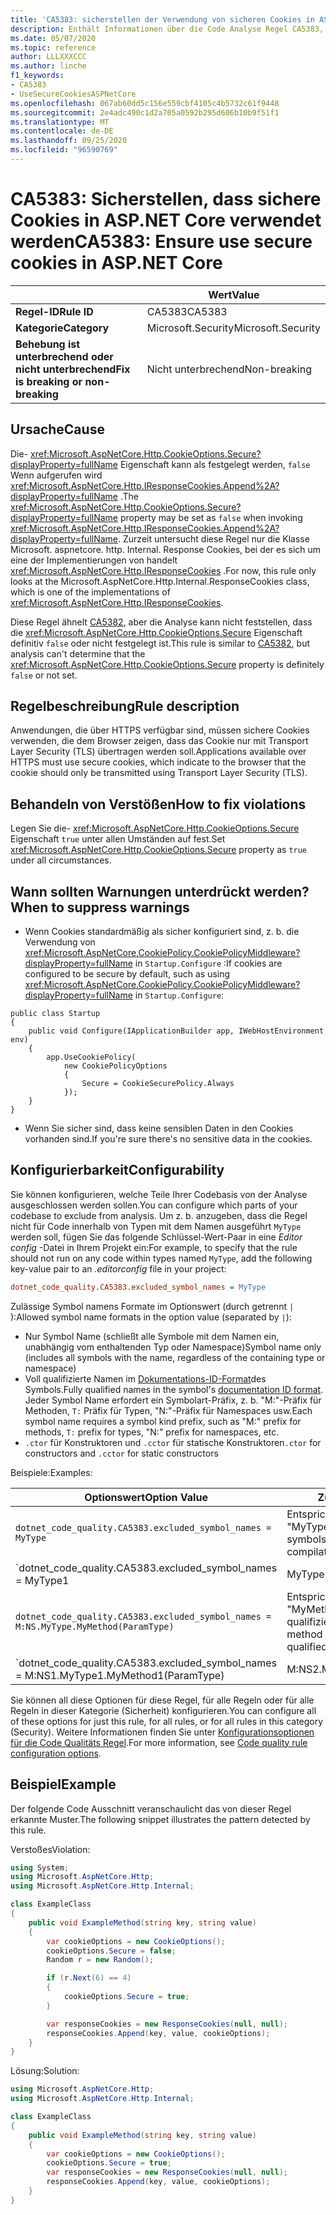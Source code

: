 ```yaml
---
title: 'CA5383: sicherstellen der Verwendung von sicheren Cookies in ASP.net Core (Code Analyse)'
description: Enthält Informationen über die Code Analyse Regel CA5383, einschließlich der Gründe, der Behebung von Verstößen und der Zeit, zu der Sie unterdrückt werden soll.
ms.date: 05/07/2020
ms.topic: reference
author: LLLXXXCCC
ms.author: linche
f1_keywords:
- CA5383
- UseSecureCookiesASPNetCore
ms.openlocfilehash: 067ab60dd5c156e559cbf4105c4b5732c61f9448
ms.sourcegitcommit: 2e4adc490c1d2a705a0592b295d606b10b9f51f1
ms.translationtype: MT
ms.contentlocale: de-DE
ms.lasthandoff: 09/25/2020
ms.locfileid: "96590769"
---
```

# <a name="ca5383-ensure-use-secure-cookies-in-aspnet-core"></a><span data-ttu-id="a2af5-103">CA5383: Sicherstellen, dass sichere Cookies in ASP.NET Core verwendet werden</span><span class="sxs-lookup"><span data-stu-id="a2af5-103">CA5383: Ensure use secure cookies in ASP.NET Core</span></span>

| | <span data-ttu-id="a2af5-104">Wert</span><span class="sxs-lookup"><span data-stu-id="a2af5-104">Value</span></span> |
|-|-|
| <span data-ttu-id="a2af5-105">**Regel-ID**</span><span class="sxs-lookup"><span data-stu-id="a2af5-105">**Rule ID**</span></span> |<span data-ttu-id="a2af5-106">CA5383</span><span class="sxs-lookup"><span data-stu-id="a2af5-106">CA5383</span></span>|
| <span data-ttu-id="a2af5-107">**Kategorie**</span><span class="sxs-lookup"><span data-stu-id="a2af5-107">**Category**</span></span> |<span data-ttu-id="a2af5-108">Microsoft.Security</span><span class="sxs-lookup"><span data-stu-id="a2af5-108">Microsoft.Security</span></span>|
| <span data-ttu-id="a2af5-109">**Behebung ist unterbrechend oder nicht unterbrechend**</span><span class="sxs-lookup"><span data-stu-id="a2af5-109">**Fix is breaking or non-breaking**</span></span> |<span data-ttu-id="a2af5-110">Nicht unterbrechend</span><span class="sxs-lookup"><span data-stu-id="a2af5-110">Non-breaking</span></span>|

## <a name="cause"></a><span data-ttu-id="a2af5-111">Ursache</span><span class="sxs-lookup"><span data-stu-id="a2af5-111">Cause</span></span>

<span data-ttu-id="a2af5-112">Die- <xref:Microsoft.AspNetCore.Http.CookieOptions.Secure?displayProperty=fullName> Eigenschaft kann als festgelegt werden, `false` Wenn aufgerufen wird <xref:Microsoft.AspNetCore.Http.IResponseCookies.Append%2A?displayProperty=fullName> .</span><span class="sxs-lookup"><span data-stu-id="a2af5-112">The <xref:Microsoft.AspNetCore.Http.CookieOptions.Secure?displayProperty=fullName> property may be set as `false` when invoking <xref:Microsoft.AspNetCore.Http.IResponseCookies.Append%2A?displayProperty=fullName>.</span></span> <span data-ttu-id="a2af5-113">Zurzeit untersucht diese Regel nur die Klasse Microsoft. aspnetcore. http. Internal. Response Cookies, bei der es sich um eine der Implementierungen von handelt <xref:Microsoft.AspNetCore.Http.IResponseCookies> .</span><span class="sxs-lookup"><span data-stu-id="a2af5-113">For now, this rule only looks at the Microsoft.AspNetCore.Http.Internal.ResponseCookies class, which is one of the implementations of <xref:Microsoft.AspNetCore.Http.IResponseCookies>.</span></span>

<span data-ttu-id="a2af5-114">Diese Regel ähnelt [CA5382](ca5382.md), aber die Analyse kann nicht feststellen, dass die <xref:Microsoft.AspNetCore.Http.CookieOptions.Secure> Eigenschaft definitiv `false` oder nicht festgelegt ist.</span><span class="sxs-lookup"><span data-stu-id="a2af5-114">This rule is similar to [CA5382](ca5382.md), but analysis can't determine that the <xref:Microsoft.AspNetCore.Http.CookieOptions.Secure> property is definitely `false` or not set.</span></span>

## <a name="rule-description"></a><span data-ttu-id="a2af5-115">Regelbeschreibung</span><span class="sxs-lookup"><span data-stu-id="a2af5-115">Rule description</span></span>

<span data-ttu-id="a2af5-116">Anwendungen, die über HTTPS verfügbar sind, müssen sichere Cookies verwenden, die dem Browser zeigen, dass das Cookie nur mit Transport Layer Security (TLS) übertragen werden soll.</span><span class="sxs-lookup"><span data-stu-id="a2af5-116">Applications available over HTTPS must use secure cookies, which indicate to the browser that the cookie should only be transmitted using Transport Layer Security (TLS).</span></span>

## <a name="how-to-fix-violations"></a><span data-ttu-id="a2af5-117">Behandeln von Verstößen</span><span class="sxs-lookup"><span data-stu-id="a2af5-117">How to fix violations</span></span>

<span data-ttu-id="a2af5-118">Legen Sie die- <xref:Microsoft.AspNetCore.Http.CookieOptions.Secure> Eigenschaft `true` unter allen Umständen auf fest.</span><span class="sxs-lookup"><span data-stu-id="a2af5-118">Set <xref:Microsoft.AspNetCore.Http.CookieOptions.Secure> property as `true` under all circumstances.</span></span>

## <a name="when-to-suppress-warnings"></a><span data-ttu-id="a2af5-119">Wann sollten Warnungen unterdrückt werden?</span><span class="sxs-lookup"><span data-stu-id="a2af5-119">When to suppress warnings</span></span>

- <span data-ttu-id="a2af5-120">Wenn Cookies standardmäßig als sicher konfiguriert sind, z. b. die Verwendung von <xref:Microsoft.AspNetCore.CookiePolicy.CookiePolicyMiddleware?displayProperty=fullName> in `Startup.Configure` :</span><span class="sxs-lookup"><span data-stu-id="a2af5-120">If cookies are configured to be secure by default, such as using <xref:Microsoft.AspNetCore.CookiePolicy.CookiePolicyMiddleware?displayProperty=fullName> in `Startup.Configure`:</span></span>

```
public class Startup
{
    public void Configure(IApplicationBuilder app, IWebHostEnvironment env)
    {
        app.UseCookiePolicy(
            new CookiePolicyOptions
            {
                Secure = CookieSecurePolicy.Always
            });
    }
}
```

- <span data-ttu-id="a2af5-121">Wenn Sie sicher sind, dass keine sensiblen Daten in den Cookies vorhanden sind.</span><span class="sxs-lookup"><span data-stu-id="a2af5-121">If you're sure there's no sensitive data in the cookies.</span></span>

## <a name="configurability"></a><span data-ttu-id="a2af5-122">Konfigurierbarkeit</span><span class="sxs-lookup"><span data-stu-id="a2af5-122">Configurability</span></span>

<span data-ttu-id="a2af5-123">Sie können konfigurieren, welche Teile Ihrer Codebasis von der Analyse ausgeschlossen werden sollen.</span><span class="sxs-lookup"><span data-stu-id="a2af5-123">You can configure which parts of your codebase to exclude from analysis.</span></span> <span data-ttu-id="a2af5-124">Um z. b. anzugeben, dass die Regel nicht für Code innerhalb von Typen mit dem Namen ausgeführt `MyType` werden soll, fügen Sie das folgende Schlüssel-Wert-Paar in eine *Editor config* -Datei in Ihrem Projekt ein:</span><span class="sxs-lookup"><span data-stu-id="a2af5-124">For example, to specify that the rule should not run on any code within types named `MyType`, add the following key-value pair to an *.editorconfig* file in your project:</span></span>

```ini
dotnet_code_quality.CA5383.excluded_symbol_names = MyType
```

<span data-ttu-id="a2af5-125">Zulässige Symbol namens Formate im Optionswert (durch getrennt `|` ):</span><span class="sxs-lookup"><span data-stu-id="a2af5-125">Allowed symbol name formats in the option value (separated by `|`):</span></span>

- <span data-ttu-id="a2af5-126">Nur Symbol Name (schließt alle Symbole mit dem Namen ein, unabhängig vom enthaltenden Typ oder Namespace)</span><span class="sxs-lookup"><span data-stu-id="a2af5-126">Symbol name only (includes all symbols with the name, regardless of the containing type or namespace)</span></span>
- <span data-ttu-id="a2af5-127">Voll qualifizierte Namen im [Dokumentations-ID-Format](https://github.com/dotnet/csharplang/blob/master/spec/documentation-comments.md#id-string-format)des Symbols.</span><span class="sxs-lookup"><span data-stu-id="a2af5-127">Fully qualified names in the symbol's [documentation ID format](https://github.com/dotnet/csharplang/blob/master/spec/documentation-comments.md#id-string-format).</span></span> <span data-ttu-id="a2af5-128">Jeder Symbol Name erfordert ein Symbolart-Präfix, z. b. "M:"-Präfix für Methoden, `T:` Präfix für Typen, "N:"-Präfix für Namespaces usw.</span><span class="sxs-lookup"><span data-stu-id="a2af5-128">Each symbol name requires a symbol kind prefix, such as "M:" prefix for methods, `T:` prefix for types, "N:" prefix for namespaces, etc.</span></span>
- <span data-ttu-id="a2af5-129">`.ctor` für Konstruktoren und `.cctor` für statische Konstruktoren</span><span class="sxs-lookup"><span data-stu-id="a2af5-129">`.ctor` for constructors and `.cctor` for static constructors</span></span>

<span data-ttu-id="a2af5-130">Beispiele:</span><span class="sxs-lookup"><span data-stu-id="a2af5-130">Examples:</span></span>

| <span data-ttu-id="a2af5-131">Optionswert</span><span class="sxs-lookup"><span data-stu-id="a2af5-131">Option Value</span></span> | <span data-ttu-id="a2af5-132">Zusammenfassung</span><span class="sxs-lookup"><span data-stu-id="a2af5-132">Summary</span></span> |
| --- | --- |
|`dotnet_code_quality.CA5383.excluded_symbol_names = MyType` | <span data-ttu-id="a2af5-133">Entspricht allen Symbolen mit dem Namen "MyType" in der Kompilierung.</span><span class="sxs-lookup"><span data-stu-id="a2af5-133">Matches all symbols named 'MyType' in the compilation</span></span>
|`dotnet_code_quality.CA5383.excluded_symbol_names = MyType1|MyType2` | <span data-ttu-id="a2af5-134">Entspricht allen Symbolen mit dem Namen "MyType1" oder "MyType2" in der Kompilierung.</span><span class="sxs-lookup"><span data-stu-id="a2af5-134">Matches all symbols named either 'MyType1' or 'MyType2' in the compilation</span></span>
|`dotnet_code_quality.CA5383.excluded_symbol_names = M:NS.MyType.MyMethod(ParamType)` | <span data-ttu-id="a2af5-135">Entspricht der bestimmten Methode "MyMethod" mit der angegebenen voll qualifizierten Signatur.</span><span class="sxs-lookup"><span data-stu-id="a2af5-135">Matches specific method 'MyMethod' with given fully qualified signature</span></span>
|`dotnet_code_quality.CA5383.excluded_symbol_names = M:NS1.MyType1.MyMethod1(ParamType)|M:NS2.MyType2.MyMethod2(ParamType)` | <span data-ttu-id="a2af5-136">Entspricht den spezifischen Methoden "MyMethod1" und "MyMethod2" mit der entsprechenden voll qualifizierten Signatur.</span><span class="sxs-lookup"><span data-stu-id="a2af5-136">Matches specific methods 'MyMethod1' and 'MyMethod2' with respective fully qualified signature</span></span>

<span data-ttu-id="a2af5-137">Sie können all diese Optionen für diese Regel, für alle Regeln oder für alle Regeln in dieser Kategorie (Sicherheit) konfigurieren.</span><span class="sxs-lookup"><span data-stu-id="a2af5-137">You can configure all of these options for just this rule, for all rules, or for all rules in this category (Security).</span></span> <span data-ttu-id="a2af5-138">Weitere Informationen finden Sie unter [Konfigurationsoptionen für die Code Qualitäts Regel](../code-quality-rule-options.md).</span><span class="sxs-lookup"><span data-stu-id="a2af5-138">For more information, see [Code quality rule configuration options](../code-quality-rule-options.md).</span></span>

## <a name="example"></a><span data-ttu-id="a2af5-139">Beispiel</span><span class="sxs-lookup"><span data-stu-id="a2af5-139">Example</span></span>

<span data-ttu-id="a2af5-140">Der folgende Code Ausschnitt veranschaulicht das von dieser Regel erkannte Muster.</span><span class="sxs-lookup"><span data-stu-id="a2af5-140">The following snippet illustrates the pattern detected by this rule.</span></span>

<span data-ttu-id="a2af5-141">Verstoßes</span><span class="sxs-lookup"><span data-stu-id="a2af5-141">Violation:</span></span>

```csharp
using System;
using Microsoft.AspNetCore.Http;
using Microsoft.AspNetCore.Http.Internal;

class ExampleClass
{
    public void ExampleMethod(string key, string value)
    {
        var cookieOptions = new CookieOptions();
        cookieOptions.Secure = false;
        Random r = new Random();

        if (r.Next(6) == 4)
        {
            cookieOptions.Secure = true;
        }

        var responseCookies = new ResponseCookies(null, null);
        responseCookies.Append(key, value, cookieOptions);
    }
}
```

<span data-ttu-id="a2af5-142">Lösung:</span><span class="sxs-lookup"><span data-stu-id="a2af5-142">Solution:</span></span>

```csharp
using Microsoft.AspNetCore.Http;
using Microsoft.AspNetCore.Http.Internal;

class ExampleClass
{
    public void ExampleMethod(string key, string value)
    {
        var cookieOptions = new CookieOptions();
        cookieOptions.Secure = true;
        var responseCookies = new ResponseCookies(null, null);
        responseCookies.Append(key, value, cookieOptions);
    }
}
```

